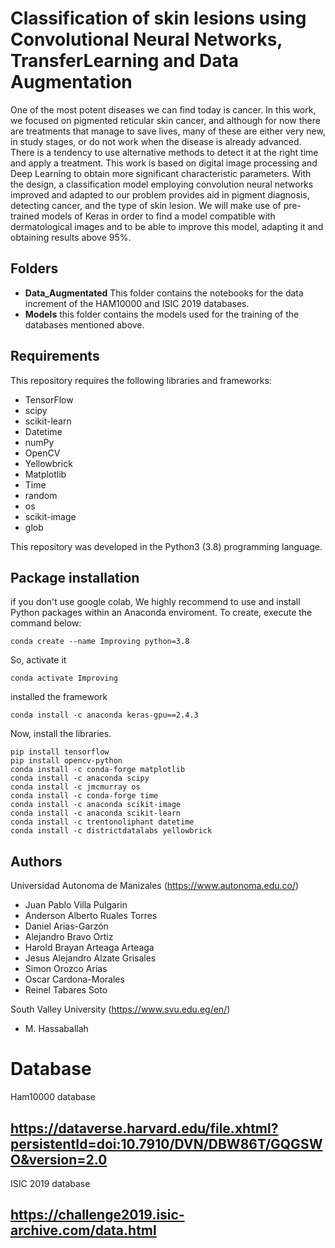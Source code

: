 # Classification of skin lesions using Convolutional Neural Networks, TransferLearning and Data Augmentation

One of the most potent diseases we can find today is cancer. In this work, we focused on pigmented reticular skin cancer, and although for now there are treatments that manage to save lives, many of these are either very new, in study stages, or do not work when the disease is already advanced. There is a tendency to use alternative methods to detect it at the right time and apply a treatment. This work is based on digital image processing and Deep Learning to obtain more significant characteristic parameters. With the design, a classification model employing convolution neural networks improved and adapted to our problem provides aid in pigment diagnosis, detecting cancer, and the type of skin lesion. We will make use of pre-trained models of Keras in order to find a model compatible with dermatological images and to be able to improve this model, adapting it and obtaining results above 95\%.

## Folders
- **Data_Augmentated** This folder contains the notebooks for the data increment of the HAM10000 and ISIC 2019 databases.
- **Models** this folder contains the models used for the training of the databases mentioned above.


## Requirements
This repository requires the following libraries and frameworks:

- TensorFlow 
- scipy
- scikit-learn
- Datetime
- numPy 
- OpenCV 
- Yellowbrick
- Matplotlib
- Time
- random
- os
- scikit-image
- glob

This repository was developed in the Python3 (3.8) programming language.

## Package installation

if you don't use google colab, We highly recommend to use and install Python packages within an Anaconda enviroment. To create, execute the command below:
```
conda create --name Improving python=3.8
```
So, activate it
```
conda activate Improving
```
installed the framework
```
conda install -c anaconda keras-gpu==2.4.3
```
Now, install the libraries.
```
pip install tensorflow
pip install opencv-python
conda install -c conda-forge matplotlib
conda install -c anaconda scipy
conda install -c jmcmurray os
conda install -c conda-forge time
conda install -c anaconda scikit-image
conda install -c anaconda scikit-learn
conda install -c trentonoliphant datetime
conda install -c districtdatalabs yellowbrick
```

## Authors
Universidad Autonoma de Manizales (https://www.autonoma.edu.co/)

- Juan Pablo Villa Pulgarin
- Anderson Alberto Ruales Torres
- Daniel Arias-Garzón
- Alejandro Bravo Ortiz
- Harold Brayan Arteaga Arteaga
- Jesus Alejandro Alzate Grisales
- Simon Orozco Arias
- Oscar Cardona-Morales
- Reinel Tabares Soto


South Valley University (https://www.svu.edu.eg/en/)
- M. Hassaballah





# Database 
Ham10000 database
## https://dataverse.harvard.edu/file.xhtml?persistentId=doi:10.7910/DVN/DBW86T/GQGSWO&version=2.0
ISIC 2019 database
## https://challenge2019.isic-archive.com/data.html

